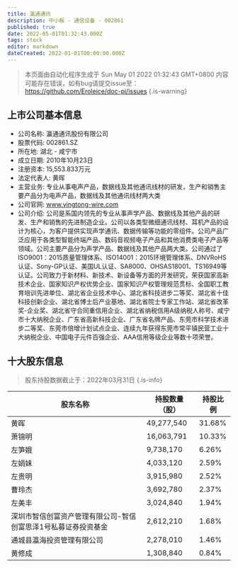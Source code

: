```yaml
---
title: 瀛通通讯
description: 中小板 - 通信设备 - 002861
published: true
date: 2022-05-01T01:32:43.000Z
tags: stock
editor: markdown
dateCreated: 2022-01-01T00:00:00.000Z
---
```


> 本页面由自动化程序生成于 Sun May 01 2022 01:32:43 GMT+0800
> 内容可能存在错误，如有bug请提交issue至：https://github.com/Eroleice/doc-pi/issues
{.is-warning}

## 上市公司基本信息
- 公司名称: 瀛通通讯股份有限公司
- 股票代码: 002861.SZ
- 所在地: 湖北 - 咸宁市
- 成立日期: 2010年10月23日
- 注册资本: 15,553.833万元
- 法定代表人: 黄晖
- 主营业务: 专业从事电声产品，数据线及其他通讯线材的研发，生产和销售主要产品分为电声产品，数据线及其他通讯线材两大类
- 公司官网: www.yingtong-wire.com
- 公司介绍: 公司是系国内领先的专业从事声学产品、数据线及其他产品的研发、生产和销售的先进制造企业。公司以各类型微细通讯线材、耳机产品的设计为核心，为客户提供实现声学通讯、数据传输等功能的零组件。公司产品广泛应用于各类型智能终端产品、数码音视频电子产品和其他消费类电子产品等领域。公司主要产品分为声学产品、数据线及其他产品两大类。公司通过了ISO9001：2015质量管理体系、ISO14001：2015环境管理体系、DNVRoHS认证、Sony-GP认证、美国UL认证、SA8000、OHSAS18001、TS16949等认证。公司致力于新材料、新技术、新设备等方面的开发研究，荣获国家高新技术企业、国家知识产权优势企业、国家知识产权管理规范贯标、全国职工教育培训先进单位、湖北省企业技术中心、湖北省科技进步二等奖、湖北省十佳科技创新企业、湖北省博士后产业基地、湖北省院士专家工作站、湖北省改革奖-企业奖、湖北省守合同重信用企业、湖北省纳税信用A级纳税人称号、咸宁市十大纳税企业、广东省高新科技企业、广东省名牌产品、东莞市科学技术进步二等奖、东莞市倍增计划试点企业、连续九年获得东莞市常平镇民营工业十大纳税企业、中国电子元件百强企业、AAA信用等级企业等数十项荣誉。


## 十大股东信息
> 股东持股数据截止于：2022年03月31日
{.is-info}

| 股东名称 | 持股数量（股） | 持股比例 |
| --- | --- | --- |
| 黄晖 | 49,277,540 | 31.68% |
| 萧锦明 | 16,063,791 | 10.33% |
| 左笋娥 | 9,738,170 | 6.26% |
| 左娟妹 | 4,033,120 | 2.59% |
| 左贵明 | 3,915,980 | 2.52% |
| 曹玲杰 | 3,692,780 | 2.37% |
| 左美丰 | 3,024,840 | 1.94% |
| 深圳市智信创富资产管理有限公司-智信创富思泽1号私募证券投资基金 | 2,612,210 | 1.68% |
| 通城县瀛海投资管理有限公司 | 2,278,010 | 1.46% |
| 黄修成 | 1,308,840 | 0.84% |




